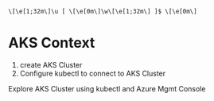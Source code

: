 ```
\[\e[1;32m\]\u [ \[\e[0m\]\w\[\e[1;32m\] ]$ \[\e[0m\]
```
# AKS Context
1. create AKS Cluster
2. Configure kubectl to connect to AKS Cluster

Explore AKS Cluster using kubectl and Azure Mgmt Console